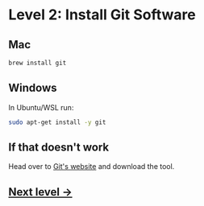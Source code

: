 # Level 2: Install Git Software

## Mac

```bash
brew install git
```

## Windows

In Ubuntu/WSL run:

```bash
sudo apt-get install -y git
```

## If that doesn't work

Head over to [Git's website](https://git-scm.com/) and download the tool.

## [Next level →](02-github.md)
